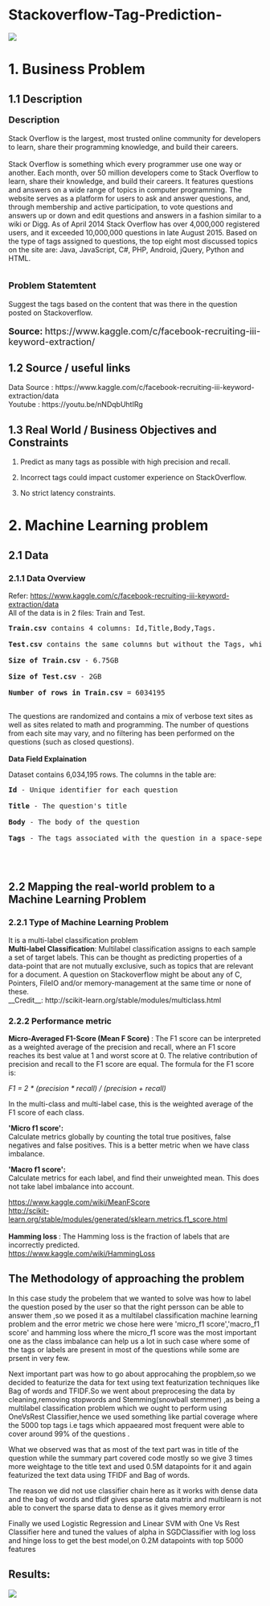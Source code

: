 # Stackoverflow-Tag-Prediction-
<img src = https://github.com/yatscool007/Stackoverflow-Tag-Prediction-/blob/master/Images/sWyuy4Y.jpg>


<h1>1. Business Problem </h1>

<h2> 1.1 Description </h2>
<p style='font-size:18px'><b> Description </b></p>
<p>
Stack Overflow is the largest, most trusted online community for developers to learn, share their programming knowledge, and build their careers.<br />
<br />
Stack Overflow is something which every programmer use one way or another. Each month, over 50 million developers come to Stack Overflow to learn, share their knowledge, and build their careers. It features questions and answers on a wide range of topics in computer programming. The website serves as a platform for users to ask and answer questions, and, through membership and active participation, to vote questions and answers up or down and edit questions and answers in a fashion similar to a wiki or Digg. As of April 2014 Stack Overflow has over 4,000,000 registered users, and it exceeded 10,000,000 questions in late August 2015. Based on the type of tags assigned to questions, the top eight most discussed topics on the site are: Java, JavaScript, C#, PHP, Android, jQuery, Python and HTML.<br />
<br />
</p>

<p style='font-size:18px'><b> Problem Statemtent </b></p>
Suggest the tags based on the content that was there in the question posted on Stackoverflow.
<p style='font-size:18px'><b> Source:  </b> https://www.kaggle.com/c/facebook-recruiting-iii-keyword-extraction/</p>

<h2> 1.2 Source / useful links </h2>
Data Source : https://www.kaggle.com/c/facebook-recruiting-iii-keyword-extraction/data <br>
Youtube : https://youtu.be/nNDqbUhtIRg <br>

<h2> 1.3 Real World / Business Objectives and Constraints </h2>

1. Predict as many tags as possible with high precision and recall.

2. Incorrect tags could impact customer experience on StackOverflow.

3. No strict latency constraints.

<h1>2. Machine Learning problem </h1>

<h2> 2.1 Data </h2>

<h3> 2.1.1 Data Overview </h3>

Refer: https://www.kaggle.com/c/facebook-recruiting-iii-keyword-extraction/data
<br>
All of the data is in 2 files: Train and Test.<br />
<pre>
<b>Train.csv</b> contains 4 columns: Id,Title,Body,Tags.<br />
<b>Test.csv</b> contains the same columns but without the Tags, which you are to predict.<br />
<b>Size of Train.csv</b> - 6.75GB<br />
<b>Size of Test.csv</b> - 2GB<br />
<b>Number of rows in Train.csv</b> = 6034195<br />
</pre>
The questions are randomized and contains a mix of verbose text sites as well as sites related to math and programming. The number of questions from each site may vary, and no filtering has been performed on the questions (such as closed questions).<br />
<br />
__Data Field Explaination__

Dataset contains 6,034,195 rows. The columns in the table are:<br />
<pre>
<b>Id</b> - Unique identifier for each question<br />
<b>Title</b> - The question's title<br />
<b>Body</b> - The body of the question<br />
<b>Tags</b> - The tags associated with the question in a space-seperated format (all lowercase, should not contain tabs '\t' or ampersands '&')<br />
</pre>

<br />

<h2>2.2 Mapping the real-world problem to a Machine Learning Problem </h2>
<h3> 2.2.1 Type of Machine Learning Problem </h3>

<p> It is a multi-label classification problem  <br>
<b>Multi-label Classification</b>: Multilabel classification assigns to each sample a set of target labels. This can be thought as predicting properties of a data-point that are not mutually exclusive, such as topics that are relevant for a document. A question on Stackoverflow might be about any of C, Pointers, FileIO and/or memory-management at the same time or none of these. <br>
__Credit__: http://scikit-learn.org/stable/modules/multiclass.html
</p>

<h3>2.2.2 Performance metric </h3>

<b>Micro-Averaged F1-Score (Mean F Score) </b>: 
The F1 score can be interpreted as a weighted average of the precision and recall, where an F1 score reaches its best value at 1 and worst score at 0. The relative contribution of precision and recall to the F1 score are equal. The formula for the F1 score is:

<i>F1 = 2 * (precision * recall) / (precision + recall)</i><br>

In the multi-class and multi-label case, this is the weighted average of the F1 score of each class. <br>

<b>'Micro f1 score': </b><br>
Calculate metrics globally by counting the total true positives, false negatives and false positives. This is a better metric when we have class imbalance.
<br>

<b>'Macro f1 score': </b><br>
Calculate metrics for each label, and find their unweighted mean. This does not take label imbalance into account.
<br>

https://www.kaggle.com/wiki/MeanFScore <br>
http://scikit-learn.org/stable/modules/generated/sklearn.metrics.f1_score.html <br>
<br>
<b> Hamming loss </b>: The Hamming loss is the fraction of labels that are incorrectly predicted. <br>
https://www.kaggle.com/wiki/HammingLoss <br>

## The Methodology of approaching the problem
In this case study the probelem that we wanted to solve was how to label the question posed by the user so that the right persson can be able to answer them ,so we posed it as a multilabel classification machine learning problem and the error metric we chose here were 'micro_f1 score','macro_f1 score' and hamming loss where the micro_f1 score was the most important one as the class imbalance can help us a lot in such case where some of the tags or labels are present in most of the questions while some are prsent in very few.

Next important part was how to go about approcahing the propblem,so we decided to featurize the data for text using text featurization techniques like Bag of words and TFIDF.So we went about preprocesing the data by cleaning,removing stopwords and Stemming(snowball stemmer) ,as being a multilabel classification problem which we ought to perform using OneVsRest Classifier,hence we used something like partial coverage where the 5000 top tags i.e tags which appaeared most frequent were able to cover around 99% of the questions .

What we observed was that as most of the text part was in title of the question while the summary part covered code mostly 
so we give 3 times more weightage to the title text and used 0.5M datapoints for it and again featurized the text data using
TFIDF and Bag of words.

The reason we did not use classifier chain here as it works with dense data and the bag of words and tfidf gives sparse data 
matrix and multilearn is not able to convert the sparse data to dense as it gives memory error

Finally we used Logistic Regression and Linear SVM with One Vs Rest Classifier here and tuned the values of alpha in SGDClassifier with log loss and hinge loss to get the best model,on 0.2M datapoints with top 5000 features 

## Results:
<img src = https://github.com/yatscool007/Stackoverflow-Tag-Prediction-/blob/master/Images/Results.PNG>

